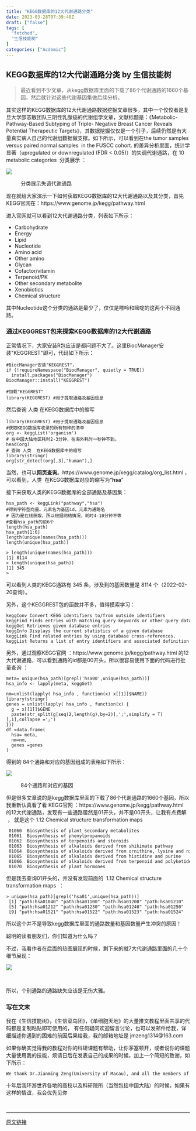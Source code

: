 ```yaml
---
title: "KEGG数据库的12大代谢通路分类"
date: 2023-03-28T07:39:40Z
draft: ["false"]
tags: [
  "fetched",
  "生信技能树"
]
categories: ["Acdemic"]
---
```

KEGG数据库的12大代谢通路分类 by 生信技能树
------
<div><section data-tool="mdnice编辑器" data-website="https://www.mdnice.com"><blockquote data-tool="mdnice编辑器"><p>最近看到不少文章，从kegg数据库里面的下载了86个代谢通路的1660个基因，然后就针对这些代谢基因集做后续分析。</p></blockquote><p data-tool="mdnice编辑器">其实这样的KEGG数据库的12大代谢通路数据挖掘文章很多，其中一个佼佼者是复旦大学邵志敏团队三阴性乳腺癌的代谢组学文章，文献标题是：《Metabolic-Pathway-Based Subtyping of Triple- Negative Breast Cancer Reveals Potential Therapeutic Targets》，其数据挖掘仅仅是一个引子，后续仍然是有大量真实病人自己的代谢组数据做支撑。如下所示，可以看到在the tumor samples versus paired normal samples  in the FUSCC cohort. 的差异分析里面，统计学显著（upregulated or downregulated (FDR &lt; 0.05)）的失调代谢通路，在 10 metabolic categories  分类展示 ：</p><p><img data-galleryid="" data-ratio="0.8136020151133502" data-s="300,640" data-src="https://mmbiz.qpic.cn/mmbiz_png/cZNhZQ6j4wzFKPuBweQByO5dMzLmCEC7YAkibOb88icTFNpAENrXuJBgaJRcic4zzWHDSYF9YZVNXDkQUaWyJ3S3w/640?wx_fmt=png" data-type="png" data-w="794" src="https://mmbiz.qpic.cn/mmbiz_png/cZNhZQ6j4wzFKPuBweQByO5dMzLmCEC7YAkibOb88icTFNpAENrXuJBgaJRcic4zzWHDSYF9YZVNXDkQUaWyJ3S3w/640?wx_fmt=png"></p><figure data-tool="mdnice编辑器"><figcaption>分类展示失调代谢通路</figcaption></figure><p data-tool="mdnice编辑器">现在就给大家演示一下如何获取KEGG数据库的12大代谢通路以及其分类，首先KEGG官网在：https://www.genome.jp/kegg/pathway.html</p><p data-tool="mdnice编辑器">进入官网就可以看到12大代谢通路分类，列表如下所示：</p><ul data-tool="mdnice编辑器"><li><section>Carbohydrate</section></li><li><section>Energy</section></li><li><section>Lipid</section></li><li><section>Nucleotide</section></li><li><section>Amino acid</section></li><li><section>Other amino</section></li><li><section>Glycan</section></li><li><section>Cofactor/vitamin</section></li><li><section>Terpenoid/PK</section></li><li><section>Other secondary metabolite</section></li><li><section>Xenobiotics</section></li><li><section>Chemical structure</section></li></ul><p data-tool="mdnice编辑器">其中Nucleotide这个分类的通路是最少了，仅仅是嘌呤和嘧啶的这两个不同通路。</p><h3 data-tool="mdnice编辑器"><span></span><span>通过KEGGREST包来探索KEGG数据库的12大代谢通路</span><span></span></h3><p data-tool="mdnice编辑器">正常情况下，大家安装R包应该是都问题不大了。这里BiocManager安装"KEGGREST"即可，代码如下所示：</p><pre data-tool="mdnice编辑器"><span></span><code><span>#BiocManager安装"KEGGREST"，</span><br><span>if</span> (!requireNamespace(<span>"BiocManager"</span>, quietly = <span>TRUE</span>))<br>  install.packages(<span>"BiocManager"</span>)<br>BiocManager::install(<span>"KEGGREST"</span>)<br><br><span>#加载"KEGGREST"</span><br><span>library</span>(KEGGREST) <span>#用于提取通路及基因信息</span><br></code></pre><p data-tool="mdnice编辑器">然后查询 人类 在KEGG数据库中的缩写</p><pre data-tool="mdnice编辑器"><span></span><code><span>library</span>(KEGGREST) <span>#用于提取通路及基因信息</span><br><span>#获取KEGG数据库收录的所有物种的清单</span><br>org &lt;- keggList(<span>'organism'</span>) <br><span># 在中国大陆地区耗时2-3分钟，在海外耗时一秒钟不到。</span><br>head(org) <br><span># 查询 人类  在KEGG数据库中的缩写</span><br><span>library</span>(stringr)<br>org[str_detect(org[,<span>3</span>],<span>"human"</span>),] <br></code></pre><p data-tool="mdnice编辑器">当然，也可以<strong>网页查询</strong>。https://www.genome.jp/kegg/catalog/org_list.html ，可以看到，人类  在KEGG数据库对应的缩写为“<strong>hsa</strong>”</p><p data-tool="mdnice编辑器">接下来获取人类的KEGG数据库的全部通路及基因集：</p><pre data-tool="mdnice编辑器"><span></span><code>hsa_path &lt;- keggLink(<span>"pathway"</span>,<span>"hsa"</span>) <br><span>#得到字符型向量。元素名为基因id，元素为通路名</span><br><span># 因为是在线获取，所以根据网络情况，耗时4-10分钟不等</span><br><span>#查看hsa_path的前6个</span><br>length(hsa_path)<br>hsa_path[<span>1</span>:<span>6</span>] <br>length(unique(names(hsa_path)))<br>length(unique(hsa_path))<br><br>&gt; length(unique(names(hsa_path)))<br>[<span>1</span>] <span>8114</span><br>&gt; length(unique(hsa_path))<br>[<span>1</span>] <span>345</span><br>&gt; <br></code></pre><p data-tool="mdnice编辑器">可以看到人类的KEGG通路有 345 条，涉及到的基因数量是 8114 个（2022-02-20查询）。</p><p data-tool="mdnice编辑器">另外，这个KEGGREST包的函数并不多，值得摸索学习：</p><pre data-tool="mdnice编辑器"><span></span><code>keggConv Convert KEGG identifiers to/from outside identifiers<br>keggFind Finds entries with matching query keywords or other query data <span>in</span> a given database<br>keggGet Retrieves given database entries<br>keggInfo Displays the current statistics of a given database<br>keggLink Find related entries by using database cross-references.<br>keggList Returns a list of entry identifiers and associated definition <span>for</span> a given database or a given <span>set</span> of database entries.<br></code></pre><p data-tool="mdnice编辑器">另外，通过观察KEGG官网 ：https://www.genome.jp/kegg/pathway.html 的12大代谢通路，可以看到通路的id都是00开头，所以很容易使用下面的代码进行批量查询 ：</p><pre data-tool="mdnice编辑器"><span></span><code>meta= unique(hsa_path)[grepl(<span>'hsa00'</span>,unique(hsa_path))]<br>hsa_info &lt;- lapply(meta, keggGet)  <br><br>nm=unlist(lapply( hsa_info , <span>function</span>(x) x[[<span>1</span>]]$NAME))<br><span>library</span>(stringr)<br>genes = unlist(lapply( hsa_info , <span>function</span>(x) {<br>  g = x[[<span>1</span>]]$GENE<br>  paste(str_split(g[seq(<span>2</span>,length(g),by=<span>2</span>)],<span>';'</span>,simplify = <span>T</span>)[,<span>1</span>],collapse =<span>';'</span>)<br>}))<br>df =data.frame(<br>  hsa= meta,<br>  nm=nm,<br>  genes =genes<br>)<br></code></pre><p data-tool="mdnice编辑器">得到的 84个通路和对应的基因组成的表格如下所示：</p><p><img data-galleryid="" data-ratio="0.4689880304678999" data-s="300,640" data-src="https://mmbiz.qpic.cn/mmbiz_png/cZNhZQ6j4wzFKPuBweQByO5dMzLmCEC7MbNttC9ricicRcWfJYibN2UnW3Ln3uPZPqdHibWt1iaI3St6CjTs10gs9Tw/640?wx_fmt=png" data-type="png" data-w="1838" src="https://mmbiz.qpic.cn/mmbiz_png/cZNhZQ6j4wzFKPuBweQByO5dMzLmCEC7MbNttC9ricicRcWfJYibN2UnW3Ln3uPZPqdHibWt1iaI3St6CjTs10gs9Tw/640?wx_fmt=png"></p><figure data-tool="mdnice编辑器"><figcaption>84个通路和对应的基因</figcaption></figure><p data-tool="mdnice编辑器">但是很多文章说的是kegg数据库里面的下载了86个代谢通路的1660个基因，所以我重新认真看了看 KEGG官网 ：https://www.genome.jp/kegg/pathway.html 的12大代谢通路，发现有一些通路居然是01开头，并不是00开头，让我有点费解  ， 就是这个 1.12 Chemical structure transformation maps</p><pre data-tool="mdnice编辑器"><span></span><code> 01060  Biosynthesis of plant secondary metabolites<br> 01061  Biosynthesis of phenylpropanoids<br> 01062  Biosynthesis of terpenoids and steroids<br> 01063  Biosynthesis of alkaloids derived from shikimate pathway<br> 01064  Biosynthesis of alkaloids derived from ornithine, lysine and nicotinic acid<br> 01065  Biosynthesis of alkaloids derived from histidine and purine<br> 01066  Biosynthesis of alkaloids derived from terpenoid and polyketide<br> 01070  Biosynthesis of plant hormones<br></code></pre><p data-tool="mdnice编辑器">但是我去查询01开头的，并没有发现前面的  1.12 Chemical structure transformation maps  ：</p><pre data-tool="mdnice编辑器"><span></span><code>&gt; unique(hsa_path)[grepl(<span>'hsa01'</span>,unique(hsa_path))]<br> [1] <span>"path:hsa01040"</span> <span>"path:hsa01100"</span> <span>"path:hsa01200"</span> <span>"path:hsa01210"</span><br> [5] <span>"path:hsa01212"</span> <span>"path:hsa01230"</span> <span>"path:hsa01240"</span> <span>"path:hsa01250"</span><br> [9] <span>"path:hsa01521"</span> <span>"path:hsa01522"</span> <span>"path:hsa01523"</span> <span>"path:hsa01524"</span><br></code></pre><p data-tool="mdnice编辑器">所以这个并不是导致kegg数据库里面的通路数量和基因数量产生冲突的原因！</p><p data-tool="mdnice编辑器">聪明的读者朋友们，你们知道为什么吗？</p></section><p>不过，我看作者在后面的热图展现的时候，剩下来的就7大代谢通路里面的几十个细节展现：<br></p><p><img data-galleryid="" data-ratio="0.49210206561360875" data-s="300,640" data-src="https://mmbiz.qpic.cn/mmbiz_png/cZNhZQ6j4wzFKPuBweQByO5dMzLmCEC7GRSRgvh5SfZyVZkkmV2BaJIamZgsMgs4nDpEWWXXfBJqgZIecV65icA/640?wx_fmt=png" data-type="png" data-w="1646" src="https://mmbiz.qpic.cn/mmbiz_png/cZNhZQ6j4wzFKPuBweQByO5dMzLmCEC7GRSRgvh5SfZyVZkkmV2BaJIamZgsMgs4nDpEWWXXfBJqgZIecV65icA/640?wx_fmt=png"></p><p><br></p><p>所以，个别通路的通路缺失应该是无伤大雅。</p><h3 data-tool="mdnice编辑器"><span>写在文末</span></h3><p data-tool="mdnice编辑器">我在《生信技能树》，《生信菜鸟团》，《单细胞天地》的大量推文教程里面共享的代码都是复制粘贴即可使用的， 有任何疑问欢迎留言讨论，也可以发邮件给我，详细描述你遇到的困难的前因后果给我，我的邮箱地址是 jmzeng1314@163.com</p><p data-tool="mdnice编辑器">如果你确实觉得我的教程对你的科研课题有帮助，让你茅塞顿开，或者说你的课题大量使用我的技能，烦请日后在发表自己的成果的时候，加上一个简短的致谢，如下所示：</p><pre data-tool="mdnice编辑器"><span></span><code>We thank Dr.Jianming Zeng(University of Macau), and all the members of his bioinformatics team, biotrainee, <span>for</span> generously sharing their experience and codes.<br></code></pre><p data-tool="mdnice编辑器">十年后我环游世界各地的高校以及科研院所（当然包括中国大陆）的时候，如果有这样的情谊，我会优先见你</p><p><br></p></div>  
<hr>
<a href="https://mp.weixin.qq.com/s/VapK1ocpdaSgN5kv_wKUtw",target="_blank" rel="noopener noreferrer">原文链接</a>
